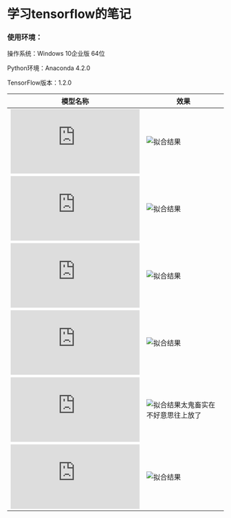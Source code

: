 # 学习tensorflow的笔记

### 使用环境：

操作系统：Windows 10企业版 64位

Python环境：Anaconda 4.2.0

TensorFlow版本：1.2.0


| 模型名称| 效果 |
|  ----- | -----|
|![二元线性回归](https://github.com/catpanda/tensorflow_demo/blob/master/linearregression.py)|![拟合结果](https://github.com/catpanda/tensorflow_demo/blob/master/linearregression.py.png)|
|![softmax分类器](https://github.com/catpanda/tensorflow_demo/blob/master/minist/mnist_softmax.py)|![拟合结果](https://github.com/catpanda/tensorflow_demo/blob/master/minist/mnist_softmax.png)|
|![全连接神经网络](https://github.com/catpanda/tensorflow_demo/blob/master/minist/mnist_bp.py)|![拟合结果](https://github.com/catpanda/tensorflow_demo/blob/master/minist/mnist_bp.png)|
|![卷积神经网络](https://github.com/catpanda/tensorflow_demo/blob/master/minist/mnist_cnn.py)|![拟合结果](https://github.com/catpanda/tensorflow_demo/blob/master/minist/mnist_cnn.png)|
|![卷积神经网络](https://github.com/catpanda/tensorflow_demo/blob/master/tf_cnn.py)|![拟合结果太鬼畜实在不好意思往上放了](https://github.com/catpanda/tensorflow_demo/blob/master/tf_cnn.png)|
|![生成对抗网络](https://github.com/catpanda/tensorflow_demo/blob/master/GAN.py)|![拟合结果](https://github.com/catpanda/tensorflow_demo/blob/master/GAN.png)|



